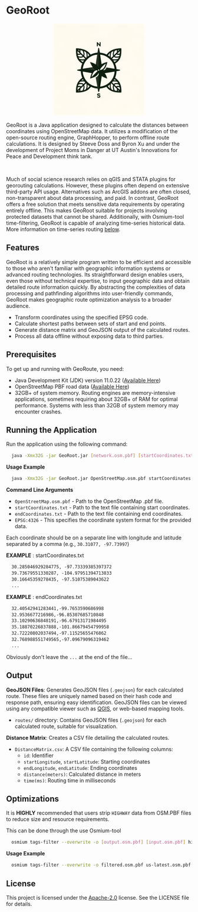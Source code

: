 # GeoRoot 
<p align="center">
<img src='georoute.png' width='250'>
</p>
GeoRoot is a Java application designed to calculate the distances between coordinates using OpenStreetMap data. It utilizes a modification of the open-source routing engine, GraphHopper, to perform offline route calculations. It is designed by Steeve Doss and Byron Xu and under the development of Project Moms in Danger at UT Austin's Innovations for Peace and Development think tank.

&nbsp;

Much of social science research relies on qGIS and STATA plugins for georouting calculations. However, these plugins often depend on extensive third-party API usage. Alternatives such as ArcGIS addons are often closed, non-transparent about data processing, and paid. In contrast, GeoRoot offers a free solution that meets sensitive data requirements by operating entirely offline. This makes GeoRoot suitable for projects involving protected datasets that cannot be shared. Additionally, with Osmium-tool time-filtering, GeoRoot is capable of analyzing time-series historical data. More information on time-series routing [below](https://github.com/steevedoss/GeoRoot/blob/main/README.md#optimizations).




## Features

GeoRoot is a relatively simple program written to be efficient and accessible to those who aren't familiar with geographic information systems or advanced routing technologies. Its straightforward design enables users, even those without technical expertise, to input geographic data and obtain detailed route information quickly. By abstracting the complexities of data processing and pathfinding algorithms into user-friendly commands, GeoRoot makes geographic route optimization analysis to a broader audience.

- Transform coordinates using the specified EPSG code.
- Calculate shortest paths between sets of start and end points.
- Generate distance matrix and GeoJSON output of the calculated routes.
- Process all data offline without exposing data to third parties.
## Prerequisites

To get up and running with GeoRoute, you need:

- Java Development Kit (JDK) version 11.0.22 ([Available Here](https://www.oracle.com/java/technologies/downloads/#java11)) 
- OpenStreetMap PBF road data ([Available Here](https://download.geofabrik.de/))
- 32GB+ of system memory. Routing engines are memory-intensive applications, sometimes requiring about 32GB+ of RAM for optimal performance. Systems with less than 32GB of system memory may encounter crashes.
 


## Running the Application


Run the application using the following command:


```bash
  java -Xmx32G -jar GeoRoot.jar [network.osm.pbf] [startCoordinates.txt] [endCoordinates.txt] [EPSG Code]
```

**Usage Example**

```bash
  java -Xmx32G -jar GeoRoot.jar OpenStreetMap.osm.pbf startCoordinates.txt endCoordinates.txt EPSG:4326
```


**Command Line Arguments**

- `OpenStreetMap.osm.pbf` -  Path to the OpenStreetMap .pbf file.
- `startCoordinates.txt` -  Path to the text file containing start coordinates. 
- `endCoordinates.txt` -  Path to the text file containing end coordinates.
- `EPSG:4326` - This specifies the coordinate system format for the provided data.

Each coordinate should be on a separate line with longitude and latitude separated by a comma (e.g., `30.31077, -97.73997`)

**EXAMPLE** : startCoordinates.txt

```startCoordinates.txt
  30.285046929284775, -97.73339385397372
  39.73679551330287, -104.97951394713833
  30.16645359278435, -97.51075389043622
  ...
```

**EXAMPLE** : endCoordinates.txt

```endCoordinates.txt
  32.40542941283441,-99.7653590686998
  32.9536677216986,-96.85307685710848
  33.10290636848191,-96.67913171984495
  35.18870226837888,-101.86679454799958
  32.72220802037494,-97.11525655476862
  32.768988551749565,-97.09679096319462
  ...
```

Obviously don't leave the `...` at the end of the file...


## Output


**GeoJSON Files**: Generates GeoJSON files (`.geojson`) for each calculated route. These files are uniquely named based on their hash code and response path, ensuring easy identification. GeoJSON files can be viewed using any compatible viewer such as [QGIS](https://qgis.org/), or web-based mapping tools.

- `routes/` directory: Contains GeoJSON files (`.geojson`) for each calculated route, suitable for visualization.

**Distance Matrix**: Creates a CSV file detailing the calculated routes.

- `DistanceMatrix.csv`: A CSV file containing the following columns:
    - `id`: Identifier
    - `startLongitude`, `startLatitude`: Starting coordinates
    - `endLongitude`, `endLatitude`: Ending coordinates
    - `distance(meters)`: Calculated distance in meters
    - `time(ms)`: Routing time in milliseconds
## Optimizations

It is **HIGHLY** recommended that users strip `HIGHWAY` data from OSM.PBF files to reduce size and resource requirements.

This can be done through the use Osmium-tool
```bash
  osmium tags-filter --overwrite -o [output.osm.pbf] [input.osm.pbf] highway
```

**Usage Example**
```bash
  osmium tags-filter --overwrite -o filtered.osm.pbf us-latest.osm.pbf highway
```

## License

This project is licensed under the [Apache-2.0](http://www.apache.org/licenses/) license. See the LICENSE file for details.
